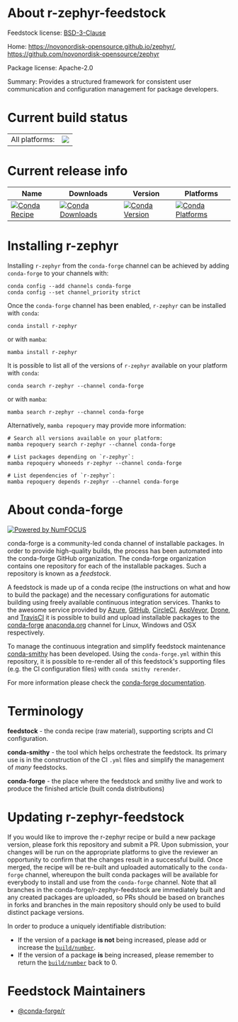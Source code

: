 About r-zephyr-feedstock
========================

Feedstock license: [BSD-3-Clause](https://github.com/conda-forge/r-zephyr-feedstock/blob/main/LICENSE.txt)

Home: https://novonordisk-opensource.github.io/zephyr/, https://github.com/novonordisk-opensource/zephyr

Package license: Apache-2.0

Summary: Provides a structured framework for consistent user communication and configuration management for package developers.

Current build status
====================


<table><tr><td>All platforms:</td>
    <td>
      <a href="https://dev.azure.com/conda-forge/feedstock-builds/_build/latest?definitionId=26012&branchName=main">
        <img src="https://dev.azure.com/conda-forge/feedstock-builds/_apis/build/status/r-zephyr-feedstock?branchName=main">
      </a>
    </td>
  </tr>
</table>

Current release info
====================

| Name | Downloads | Version | Platforms |
| --- | --- | --- | --- |
| [![Conda Recipe](https://img.shields.io/badge/recipe-r--zephyr-green.svg)](https://anaconda.org/conda-forge/r-zephyr) | [![Conda Downloads](https://img.shields.io/conda/dn/conda-forge/r-zephyr.svg)](https://anaconda.org/conda-forge/r-zephyr) | [![Conda Version](https://img.shields.io/conda/vn/conda-forge/r-zephyr.svg)](https://anaconda.org/conda-forge/r-zephyr) | [![Conda Platforms](https://img.shields.io/conda/pn/conda-forge/r-zephyr.svg)](https://anaconda.org/conda-forge/r-zephyr) |

Installing r-zephyr
===================

Installing `r-zephyr` from the `conda-forge` channel can be achieved by adding `conda-forge` to your channels with:

```
conda config --add channels conda-forge
conda config --set channel_priority strict
```

Once the `conda-forge` channel has been enabled, `r-zephyr` can be installed with `conda`:

```
conda install r-zephyr
```

or with `mamba`:

```
mamba install r-zephyr
```

It is possible to list all of the versions of `r-zephyr` available on your platform with `conda`:

```
conda search r-zephyr --channel conda-forge
```

or with `mamba`:

```
mamba search r-zephyr --channel conda-forge
```

Alternatively, `mamba repoquery` may provide more information:

```
# Search all versions available on your platform:
mamba repoquery search r-zephyr --channel conda-forge

# List packages depending on `r-zephyr`:
mamba repoquery whoneeds r-zephyr --channel conda-forge

# List dependencies of `r-zephyr`:
mamba repoquery depends r-zephyr --channel conda-forge
```


About conda-forge
=================

[![Powered by
NumFOCUS](https://img.shields.io/badge/powered%20by-NumFOCUS-orange.svg?style=flat&colorA=E1523D&colorB=007D8A)](https://numfocus.org)

conda-forge is a community-led conda channel of installable packages.
In order to provide high-quality builds, the process has been automated into the
conda-forge GitHub organization. The conda-forge organization contains one repository
for each of the installable packages. Such a repository is known as a *feedstock*.

A feedstock is made up of a conda recipe (the instructions on what and how to build
the package) and the necessary configurations for automatic building using freely
available continuous integration services. Thanks to the awesome service provided by
[Azure](https://azure.microsoft.com/en-us/services/devops/), [GitHub](https://github.com/),
[CircleCI](https://circleci.com/), [AppVeyor](https://www.appveyor.com/),
[Drone](https://cloud.drone.io/welcome), and [TravisCI](https://travis-ci.com/)
it is possible to build and upload installable packages to the
[conda-forge](https://anaconda.org/conda-forge) [anaconda.org](https://anaconda.org/)
channel for Linux, Windows and OSX respectively.

To manage the continuous integration and simplify feedstock maintenance
[conda-smithy](https://github.com/conda-forge/conda-smithy) has been developed.
Using the ``conda-forge.yml`` within this repository, it is possible to re-render all of
this feedstock's supporting files (e.g. the CI configuration files) with ``conda smithy rerender``.

For more information please check the [conda-forge documentation](https://conda-forge.org/docs/).

Terminology
===========

**feedstock** - the conda recipe (raw material), supporting scripts and CI configuration.

**conda-smithy** - the tool which helps orchestrate the feedstock.
                   Its primary use is in the construction of the CI ``.yml`` files
                   and simplify the management of *many* feedstocks.

**conda-forge** - the place where the feedstock and smithy live and work to
                  produce the finished article (built conda distributions)


Updating r-zephyr-feedstock
===========================

If you would like to improve the r-zephyr recipe or build a new
package version, please fork this repository and submit a PR. Upon submission,
your changes will be run on the appropriate platforms to give the reviewer an
opportunity to confirm that the changes result in a successful build. Once
merged, the recipe will be re-built and uploaded automatically to the
`conda-forge` channel, whereupon the built conda packages will be available for
everybody to install and use from the `conda-forge` channel.
Note that all branches in the conda-forge/r-zephyr-feedstock are
immediately built and any created packages are uploaded, so PRs should be based
on branches in forks and branches in the main repository should only be used to
build distinct package versions.

In order to produce a uniquely identifiable distribution:
 * If the version of a package **is not** being increased, please add or increase
   the [``build/number``](https://docs.conda.io/projects/conda-build/en/latest/resources/define-metadata.html#build-number-and-string).
 * If the version of a package **is** being increased, please remember to return
   the [``build/number``](https://docs.conda.io/projects/conda-build/en/latest/resources/define-metadata.html#build-number-and-string)
   back to 0.

Feedstock Maintainers
=====================

* [@conda-forge/r](https://github.com/orgs/conda-forge/teams/r/)

